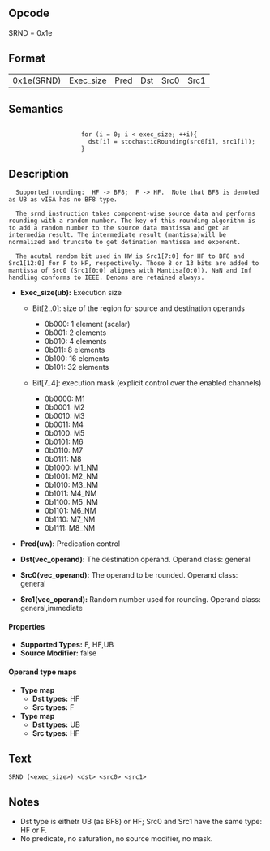 <!---======================= begin_copyright_notice ============================

Copyright (C) 2020-2022 Intel Corporation

SPDX-License-Identifier: MIT

============================= end_copyright_notice ==========================-->

## Opcode

  SRND = 0x1e

## Format

| | | | | | |
| --- | --- | --- | --- | --- | --- |
| 0x1e(SRND) | Exec_size | Pred | Dst | Src0 | Src1 |


## Semantics


```

                    for (i = 0; i < exec_size; ++i){
                      dst[i] = stochasticRounding(src0[i], src1[i]);
                    }
```

## Description





```
  Supported rounding:  HF -> BF8;  F -> HF.  Note that BF8 is denoted as UB as vISA has no BF8 type.

  The srnd instruction takes component-wise source data and performs rounding with a random number. The key of this rounding algorithm is to add a random number to the source data mantissa and get an intermedia result. The intermediate result (mantissa)will be normalized and truncate to get detination mantissa and exponent.

  The acutal random bit used in HW is Src1[7:0] for HF to BF8 and Src1[12:0] for F to HF, respectively. Those 8 or 13 bits are added to mantissa of Src0 (Src1[0:0] alignes with Mantisa[0:0]). NaN and Inf handling conforms to IEEE. Denoms are retained always.

```


- **Exec_size(ub):** Execution size

  - Bit[2..0]: size of the region for source and destination operands

    - 0b000:  1 element (scalar)
    - 0b001:  2 elements
    - 0b010:  4 elements
    - 0b011:  8 elements
    - 0b100:  16 elements
    - 0b101:  32 elements
  - Bit[7..4]: execution mask (explicit control over the enabled channels)

    - 0b0000:  M1
    - 0b0001:  M2
    - 0b0010:  M3
    - 0b0011:  M4
    - 0b0100:  M5
    - 0b0101:  M6
    - 0b0110:  M7
    - 0b0111:  M8
    - 0b1000:  M1_NM
    - 0b1001:  M2_NM
    - 0b1010:  M3_NM
    - 0b1011:  M4_NM
    - 0b1100:  M5_NM
    - 0b1101:  M6_NM
    - 0b1110:  M7_NM
    - 0b1111:  M8_NM

- **Pred(uw):** Predication control


- **Dst(vec_operand):** The destination operand. Operand class: general


- **Src0(vec_operand):** The operand to be rounded. Operand class: general


- **Src1(vec_operand):** Random number used for rounding. Operand class: general,immediate


#### Properties
- **Supported Types:**  F, HF,UB
- **Source Modifier:** false


#### Operand type maps
- **Type map**
  -  **Dst types:** HF
  -  **Src types:** F
- **Type map**
  -  **Dst types:** UB
  -  **Src types:** HF


## Text
```
SRND (<exec_size>) <dst> <src0> <src1>
```

## Notes





  - Dst type is eithetr UB (as BF8) or HF; Src0 and Src1 have the same type: HF or F.
  - No predicate, no saturation, no source modifier, no mask.

